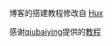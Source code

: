 博客的搭建教程修改自 [Hux](https://github.com/Huxpro/huxpro.github.io) 

感谢[qiubaiying](https://github.com/qiubaiying/qiubaiying.github.io)提供的[教程](http://www.jianshu.com/p/e68fba58f75c)
